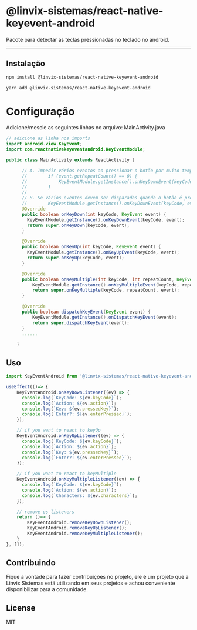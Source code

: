 # @linvix-sistemas/react-native-keyevent-android
Pacote para detectar as teclas pressionadas no teclado no android.

---

## Instalação

```sh
npm install @linvix-sistemas/react-native-keyevent-android
```

```sh
yarn add @linvix-sistemas/react-native-keyevent-android
```
# Configuração
Adicione/mescle as seguintes linhas no arquivo: MainActivity.java

```java
// adicione as linha nos imports
import android.view.KeyEvent;
import com.reactnativekeyeventandroid.KeyEventModule;

public class MainActivity extends ReactActivity {

      // A. Impedir vários eventos ao pressionar o botão por muito tempo
      //        if (event.getRepeatCount() == 0) {
      //            KeyEventModule.getInstance().onKeyDownEvent(keyCode, event);
      //        }
      //
      // B. Se vários eventos devem ser disparados quando o botão é pressionado e mantido.
      //        KeyEventModule.getInstance().onKeyDownEvent(keyCode, event);
      @Override
      public boolean onKeyDown(int keyCode, KeyEvent event) {
        KeyEventModule.getInstance().onKeyDownEvent(keyCode, event);
        return super.onKeyDown(keyCode, event);
      }

      @Override
      public boolean onKeyUp(int keyCode, KeyEvent event) {
        KeyEventModule.getInstance().onKeyUpEvent(keyCode, event);
        return super.onKeyUp(keyCode, event);
      }

      @Override
      public boolean onKeyMultiple(int keyCode, int repeatCount, KeyEvent event) {
          KeyEventModule.getInstance().onKeyMultipleEvent(keyCode, repeatCount, event);
          return super.onKeyMultiple(keyCode, repeatCount, event);
      }

      @Override
      public boolean dispatchKeyEvent(KeyEvent event) {
          KeyEventModule.getInstance().onDispatchKeyEvent(event);
          return super.dispatchKeyEvent(event);
      }
      ......

    }
```

## Uso

```js
import KeyEventAndroid from '@linvix-sistemas/react-native-keyevent-android';

useEffect(()=> {
    KeyEventAndroid.onKeyDownListener((ev) => {
      console.log(`KeyCode: ${ev.keyCode}`);
      console.log(`Action: ${ev.action}`);
      console.log(`Key: ${ev.pressedKey}`);
      console.log(`Enter?: ${ev.enterPressed}`);
    });

    // if you want to react to keyUp
    KeyEventAndroid.onKeyUpListener((ev) => {
      console.log(`KeyCode: ${ev.keyCode}`);
      console.log(`Action: ${ev.action}`);
      console.log(`Key: ${ev.pressedKey}`);
      console.log(`Enter?: ${ev.enterPressed}`);
    });

    // if you want to react to keyMultiple
    KeyEventAndroid.onKeyMultipleListener((ev) => {
      console.log(`KeyCode: ${ev.keyCode}`);
      console.log(`Action: ${ev.action}`);
      console.log(`Characters: ${ev.characters}`);
    });

    // remove os listeners
    return ()=> {
        KeyEventAndroid.removeKeyDownListener();
        KeyEventAndroid.removeKeyUpListener();
        KeyEventAndroid.removeKeyMultipleListener();
    }
}, []);
```

## Contribuindo
Fique a vontade para fazer contribuições no projeto, ele é um projeto que a Linvix Sistemas está utilizando em seus projetos e achou conveniente disponibilizar para a comunidade.

## License

MIT
